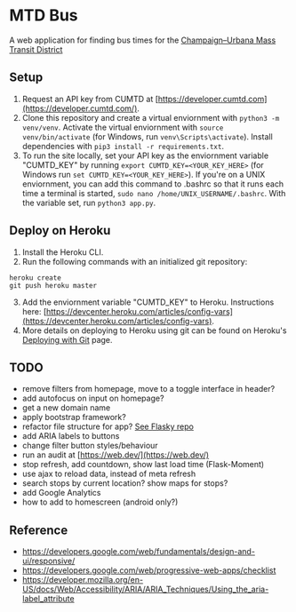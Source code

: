 # MTD Bus

A web application for finding bus times for the [Champaign–Urbana Mass Transit District](https://mtd.org/)

## Setup

1. Request an API key from CUMTD at [https://developer.cumtd.com](https://developer.cumtd.com/).
2. Clone this repository and create a virtual enviornment with `python3 -m venv/venv`. Activate the virtual enviornment with `source venv/bin/activate` (for Windows, run `venv\Scripts\activate`). Install dependencies with `pip3 install -r requirements.txt`.
3. To run the site locally, set your API key as the enviornment variable "CUMTD_KEY" by running `export CUMTD_KEY=<YOUR_KEY_HERE>` (for Windows run `set CUMTD_KEY=<YOUR_KEY_HERE>`). If you're on a UNIX enviornment, you can add this command to .bashrc so that it runs each time a terminal is started, `sudo nano /home/UNIX_USERNAME/.bashrc`. With the variable set, run `python3 app.py`.

## Deploy on Heroku

1. Install the Heroku CLI.
2. Run the following commands with an initialized git repository:
```
heroku create
git push heroku master
```
3. Add the enviornment variable "CUMTD_KEY" to Heroku. Instructions here: [https://devcenter.heroku.com/articles/config-vars](https://devcenter.heroku.com/articles/config-vars). 
4. More details on deploying to Heroku using git can be found on Heroku's [Deploying with Git](https://devcenter.heroku.com/articles/git) page.

## TODO

- remove filters from homepage, move to a toggle interface in header?
- add autofocus on input on homepage?
- get a new domain name
- apply bootstrap framework?
- refactor file structure for app? [See Flasky repo](https://github.com/miguelgrinberg/flasky)
- add ARIA labels to buttons
- change filter button styles/behaviour
- run an audit at [https://web.dev/](https://web.dev/)
- stop refresh, add countdown, show last load time (Flask-Moment)
- use ajax to reload data, instead of meta refresh
- search stops by current location? show maps for stops?
- add Google Analytics
- how to add to homescreen (android only?)

## Reference

- https://developers.google.com/web/fundamentals/design-and-ui/responsive/
- https://developers.google.com/web/progressive-web-apps/checklist
- https://developer.mozilla.org/en-US/docs/Web/Accessibility/ARIA/ARIA_Techniques/Using_the_aria-label_attribute

